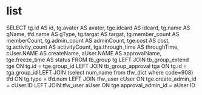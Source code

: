 list
===
SELECT
    tg.id AS id,
    tg.avater AS avater,
    tge.idcard AS idcard,
    tg.name AS gName,
    tfd.name AS gType,
    tg.targat AS targat,
    tg.member_count AS memberCount,
    tg.admin_count AS adminCount,
    tge.cost AS cost,
    tg.activity_count AS activityCount,
    tga.through_time AS throughTime,
    cUser.NAME AS createName,
    aUser.NAME AS approvalName,
    tge.freeze_time AS status
FROM tb_group tg
    LEFT JOIN tb_group_extend tge ON tg.id = tge.group_id
    LEFT JOIN tb_group_approval tga ON tg.id = tga.group_id
    LEFT JOIN (select num,name from tfw_dict where code=908) tfd ON tg.type = tfd.num
    LEFT JOIN tfw_user cUser ON tge.create_admin_id = cUser.ID
    LEFT JOIN tfw_user aUser ON tge.approval_admin_id = aUser.ID
